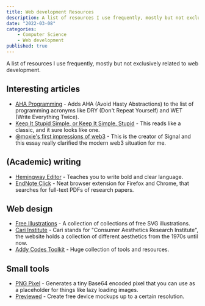 ```yaml
---
title: Web development Resources
description: A list of resources I use frequently, mostly but not exclusively related to web development. 
date: "2022-03-08"
categories:
    - Computer Science
    - Web development
published: true
---
```


A list of resources I use frequently, mostly but not exclusively related to web development. 

## Interesting articles

- <a href="https://kentcdodds.com/blog/aha-programming">AHA Programming</a> - Adds AHA (Avoid Hasty Abstractions) to the list of programming acronyms like DRY (Don't Repeat Yourself) and WET (Write Everything Twice).
- <a href="https://people.apache.org/~fhanik/kiss.html">Keep It Stupid Simple, or Keep It Simple, Stupid</a> - This reads like a classic, and it sure looks like one.
- <a href="https://moxie.org/2022/01/07/web3-first-impressions.html">@moxie's first impressions of web3</a> - This is the creator of Signal and this essay really clarified the modern web3 situation for me. 

## (Academic) writing
- <a href="https://hemingwayapp.com/">Hemingway Editor</a> - Teaches you to write bold and clear language. 
- <a href="https://click.endnote.com/invite/ec3642115">EndNote Click</a> - Neat browser extension for Firefox and Chrome, that searches for full-text PDFs of research papers.

## Web design
- <a href="https://freeillustrations.xyz/">Free Illustrations</a> - A collection of collections of free SVG illustrations. 
- <a href="https://cari.institute/">Cari Institute</a> - Cari stands for "Consumer Aesthetics Research Institute", the website holds a collection of different aesthetics from the 1970s until now. 
- <a href="https://toolkit.addy.codes/">Addy Codes Toolkit</a> - Huge collection of tools and resources.

## Small tools
- <a href="https://png-pixel.com/">PNG Pixel</a> - Generates a tiny Base64 encoded pixel that you can use as a placeholder for things like lazy loading images.
- <a href="https://previewed.app/">Previewed</a> - Create free device mockups up to a certain resolution. 